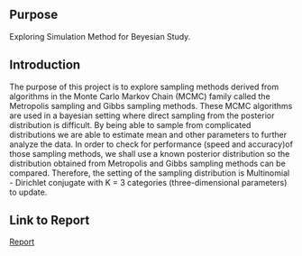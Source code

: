 ## Purpose
Exploring Simulation Method for Beyesian Study.

## Introduction
The purpose of this project is to explore sampling methods derived from algorithms in the Monte Carlo Markov Chain (MCMC) family called the Metropolis sampling and Gibbs sampling methods. These MCMC algorithms are used in a bayesian setting where direct sampling from the posterior distribution is difficult. By being able to sample from complicated distributions we are able to estimate mean and other parameters to further analyze the data. In order to check for performance (speed and accuracy)of those sampling methods, we shall use a known posterior distribution so the distribution obtained from Metropolis and Gibbs sampling methods can be compared. Therefore, the setting of the sampling distribution is Multinomial - Dirichlet conjugate with K = 3 categories (three-dimensional parameters) to update. 

## Link to Report
[Report](https://github.com/imaination/Bayesian/blob/master/report/main.pdf)
